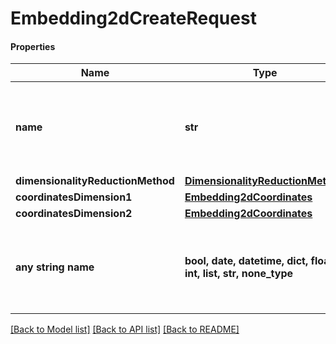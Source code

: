 # Embedding2dCreateRequest

#### Properties
Name | Type | Description | Notes
------------ | ------------- | ------------- | -------------
**name** | **str** | Name of the 2d embedding (default is embedding name + __2d) | 
**dimensionalityReductionMethod** | [**DimensionalityReductionMethod**](DimensionalityReductionMethod.md) |  | 
**coordinatesDimension1** | [**Embedding2dCoordinates**](Embedding2dCoordinates.md) |  | 
**coordinatesDimension2** | [**Embedding2dCoordinates**](Embedding2dCoordinates.md) |  | 
**any string name** | **bool, date, datetime, dict, float, int, list, str, none_type** | any string name can be used but the value must be the correct type | [optional]

[[Back to Model list]](../README.md#documentation-for-models) [[Back to API list]](../README.md#documentation-for-api-endpoints) [[Back to README]](../README.md)

